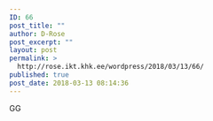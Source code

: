 ```yaml
---
ID: 66
post_title: ""
author: D-Rose
post_excerpt: ""
layout: post
permalink: >
  http://rose.ikt.khk.ee/wordpress/2018/03/13/66/
published: true
post_date: 2018-03-13 08:14:36
---
```

GG